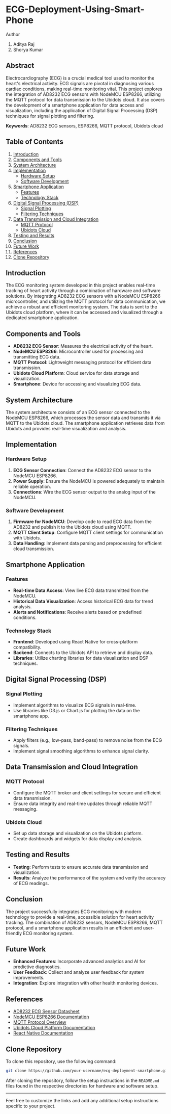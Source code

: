 # ECG-Deployment-Using-Smart-Phone

 Author 
 1. Aditya Raj
 2. Shorya Kumar

## Abstract
Electrocardiography (ECG) is a crucial medical tool used to monitor the heart's electrical activity. ECG signals are pivotal in diagnosing various cardiac conditions, making real-time monitoring vital. This project explores the integration of AD8232 ECG sensors with NodeMCU ESP8266, utilizing the MQTT protocol for data transmission to the Ubidots cloud. It also covers the development of a smartphone application for data access and visualization, including the application of Digital Signal Processing (DSP) techniques for signal plotting and filtering.

**Keywords**: AD8232 ECG sensors, ESP8266, MQTT protocol, Ubidots cloud

## Table of Contents
1. [Introduction](#introduction)
2. [Components and Tools](#components-and-tools)
3. [System Architecture](#system-architecture)
4. [Implementation](#implementation)
   - [Hardware Setup](#hardware-setup)
   - [Software Development](#software-development)
5. [Smartphone Application](#smartphone-application)
   - [Features](#features)
   - [Technology Stack](#technology-stack)
6. [Digital Signal Processing (DSP)](#digital-signal-processing-dsp)
   - [Signal Plotting](#signal-plotting)
   - [Filtering Techniques](#filtering-techniques)
7. [Data Transmission and Cloud Integration](#data-transmission-and-cloud-integration)
   - [MQTT Protocol](#mqtt-protocol)
   - [Ubidots Cloud](#ubidots-cloud)
8. [Testing and Results](#testing-and-results)
9. [Conclusion](#conclusion)
10. [Future Work](#future-work)
11. [References](#references)
12. [Clone Repository](#clone-repository)

## Introduction
The ECG monitoring system developed in this project enables real-time tracking of heart activity through a combination of hardware and software solutions. By integrating AD8232 ECG sensors with a NodeMCU ESP8266 microcontroller, and utilizing the MQTT protocol for data communication, we achieve a robust and efficient monitoring system. The data is sent to the Ubidots cloud platform, where it can be accessed and visualized through a dedicated smartphone application.

## Components and Tools
- **AD8232 ECG Sensor**: Measures the electrical activity of the heart.
- **NodeMCU ESP8266**: Microcontroller used for processing and transmitting ECG data.
- **MQTT Protocol**: Lightweight messaging protocol for efficient data transmission.
- **Ubidots Cloud Platform**: Cloud service for data storage and visualization.
- **Smartphone**: Device for accessing and visualizing ECG data.

## System Architecture
The system architecture consists of an ECG sensor connected to the NodeMCU ESP8266, which processes the sensor data and transmits it via MQTT to the Ubidots cloud. The smartphone application retrieves data from Ubidots and provides real-time visualization and analysis.

## Implementation

### Hardware Setup
1. **ECG Sensor Connection**: Connect the AD8232 ECG sensor to the NodeMCU ESP8266.
2. **Power Supply**: Ensure the NodeMCU is powered adequately to maintain reliable operation.
3. **Connections**: Wire the ECG sensor output to the analog input of the NodeMCU.

### Software Development
1. **Firmware for NodeMCU**: Develop code to read ECG data from the AD8232 and publish it to the Ubidots cloud using MQTT.
2. **MQTT Client Setup**: Configure MQTT client settings for communication with Ubidots.
3. **Data Handling**: Implement data parsing and preprocessing for efficient cloud transmission.

## Smartphone Application

### Features
- **Real-time Data Access**: View live ECG data transmitted from the NodeMCU.
- **Historical Data Visualization**: Access historical ECG data for trend analysis.
- **Alerts and Notifications**: Receive alerts based on predefined conditions.

### Technology Stack
- **Frontend**: Developed using React Native for cross-platform compatibility.
- **Backend**: Connects to the Ubidots API to retrieve and display data.
- **Libraries**: Utilize charting libraries for data visualization and DSP techniques.

## Digital Signal Processing (DSP)

### Signal Plotting
- Implement algorithms to visualize ECG signals in real-time.
- Use libraries like D3.js or Chart.js for plotting the data on the smartphone app.

### Filtering Techniques
- Apply filters (e.g., low-pass, band-pass) to remove noise from the ECG signals.
- Implement signal smoothing algorithms to enhance signal clarity.

## Data Transmission and Cloud Integration

### MQTT Protocol
- Configure the MQTT broker and client settings for secure and efficient data transmission.
- Ensure data integrity and real-time updates through reliable MQTT messaging.

### Ubidots Cloud
- Set up data storage and visualization on the Ubidots platform.
- Create dashboards and widgets for data display and analysis.

## Testing and Results
- **Testing**: Perform tests to ensure accurate data transmission and visualization.
- **Results**: Analyze the performance of the system and verify the accuracy of ECG readings.

## Conclusion
The project successfully integrates ECG monitoring with modern technology to provide a real-time, accessible solution for heart activity tracking. The combination of AD8232 sensors, NodeMCU ESP8266, MQTT protocol, and a smartphone application results in an efficient and user-friendly ECG monitoring system.

## Future Work
- **Enhanced Features**: Incorporate advanced analytics and AI for predictive diagnostics.
- **User Feedback**: Collect and analyze user feedback for system improvements.
- **Integration**: Explore integration with other health monitoring devices.

## References
- [AD8232 ECG Sensor Datasheet](#)
- [NodeMCU ESP8266 Documentation](#)
- [MQTT Protocol Overview](#)
- [Ubidots Cloud Platform Documentation](#)
- [React Native Documentation](#)

## Clone Repository
To clone this repository, use the following command:
```bash
git clone https://github.com/your-username/ecg-deployment-smartphone.git
```

After cloning the repository, follow the setup instructions in the `README.md` files found in the respective directories for hardware and software setup.

---

Feel free to customize the links and add any additional setup instructions specific to your project.
